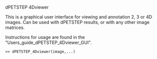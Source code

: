 dPETSTEP 4Dviewer

This is a graphical user interface for viewing and annotation 2, 3 or 4D images. Can be used with dPETSTEP results, or with any other image matrices. 

Instructions for usage are found in the "Users_guide_dPETSTEP_4Dviewer_GUI".

```
>> dPETSTEP_4Dviewer(image,...)
```
